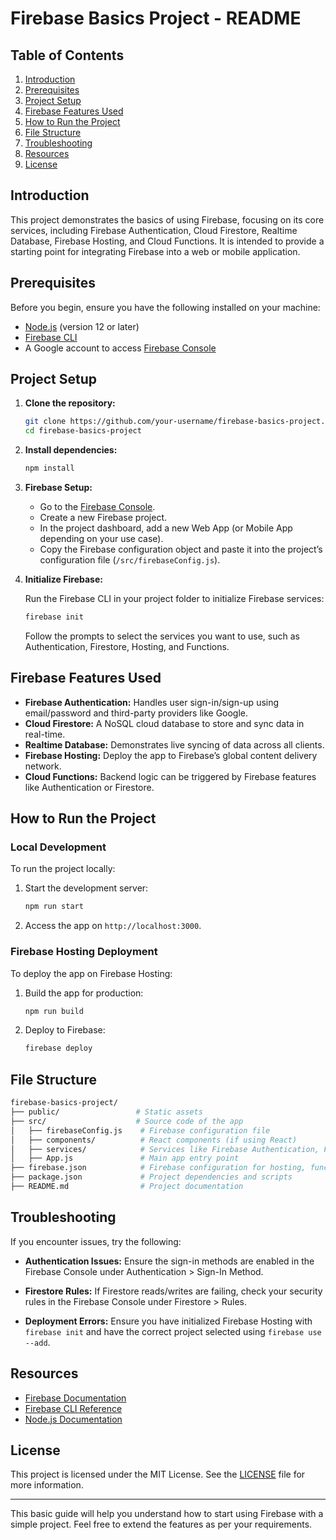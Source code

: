 # Firebase Basics Project - README

## Table of Contents
1. [Introduction](#introduction)
2. [Prerequisites](#prerequisites)
3. [Project Setup](#project-setup)
4. [Firebase Features Used](#firebase-features-used)
5. [How to Run the Project](#how-to-run-the-project)
6. [File Structure](#file-structure)
7. [Troubleshooting](#troubleshooting)
8. [Resources](#resources)
9. [License](#license)

## Introduction
This project demonstrates the basics of using Firebase, focusing on its core services, including Firebase Authentication, Cloud Firestore, Realtime Database, Firebase Hosting, and Cloud Functions. It is intended to provide a starting point for integrating Firebase into a web or mobile application.

## Prerequisites
Before you begin, ensure you have the following installed on your machine:

- [Node.js](https://nodejs.org/) (version 12 or later)
- [Firebase CLI](https://firebase.google.com/docs/cli)
- A Google account to access [Firebase Console](https://console.firebase.google.com/)

## Project Setup

1. **Clone the repository:**

   ```bash
   git clone https://github.com/your-username/firebase-basics-project.git
   cd firebase-basics-project
   ```

2. **Install dependencies:**

   ```bash
   npm install
   ```

3. **Firebase Setup:**

   - Go to the [Firebase Console](https://console.firebase.google.com/).
   - Create a new Firebase project.
   - In the project dashboard, add a new Web App (or Mobile App depending on your use case).
   - Copy the Firebase configuration object and paste it into the project’s configuration file (`/src/firebaseConfig.js`).

4. **Initialize Firebase:**

   Run the Firebase CLI in your project folder to initialize Firebase services:

   ```bash
   firebase init
   ```

   Follow the prompts to select the services you want to use, such as Authentication, Firestore, Hosting, and Functions.

## Firebase Features Used

- **Firebase Authentication:** Handles user sign-in/sign-up using email/password and third-party providers like Google.
- **Cloud Firestore:** A NoSQL cloud database to store and sync data in real-time.
- **Realtime Database:** Demonstrates live syncing of data across all clients.
- **Firebase Hosting:** Deploy the app to Firebase’s global content delivery network.
- **Cloud Functions:** Backend logic can be triggered by Firebase features like Authentication or Firestore.

## How to Run the Project

### Local Development
To run the project locally:

1. Start the development server:

   ```bash
   npm run start
   ```

2. Access the app on `http://localhost:3000`.

### Firebase Hosting Deployment

To deploy the app on Firebase Hosting:

1. Build the app for production:

   ```bash
   npm run build
   ```

2. Deploy to Firebase:

   ```bash
   firebase deploy
   ```

## File Structure
```bash
firebase-basics-project/
├── public/                 # Static assets
├── src/                    # Source code of the app
│   ├── firebaseConfig.js    # Firebase configuration file
│   ├── components/          # React components (if using React)
│   ├── services/            # Services like Firebase Authentication, Firestore, etc.
│   ├── App.js               # Main app entry point
├── firebase.json            # Firebase configuration for hosting, functions, etc.
├── package.json             # Project dependencies and scripts
├── README.md                # Project documentation
```

## Troubleshooting
If you encounter issues, try the following:

- **Authentication Issues:**
  Ensure the sign-in methods are enabled in the Firebase Console under Authentication > Sign-In Method.

- **Firestore Rules:**
  If Firestore reads/writes are failing, check your security rules in the Firebase Console under Firestore > Rules.

- **Deployment Errors:**
  Ensure you have initialized Firebase Hosting with `firebase init` and have the correct project selected using `firebase use --add`.

## Resources
- [Firebase Documentation](https://firebase.google.com/docs)
- [Firebase CLI Reference](https://firebase.google.com/docs/cli)
- [Node.js Documentation](https://nodejs.org/en/docs/)

## License
This project is licensed under the MIT License. See the [LICENSE](LICENSE) file for more information.

--- 

This basic guide will help you understand how to start using Firebase with a simple project. Feel free to extend the features as per your requirements.
